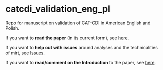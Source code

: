 # catcdi_validation_eng_pl
Repo for manuscript on validation of CAT-CDI in American English and Polish.

If you want to **read the paper** (in its current form), see [here](https://github.com/karolina-m/catcdi_validation_eng_pl/blob/main/manuscript.pdf).

If you want to **help out with issues** around analyses and the technicalities of mirt, see [Issues](https://github.com/karolina-m/catcdi_validation_eng_pl/issues).

If you want to **read/comment on the Introduction** to the paper, see [here](https://docs.google.com/document/d/1MPInUTyY2Y81EtiiK0tUOo8vG3zowfqiXjpBF0p8Mzs/edit?tab=t.0).
